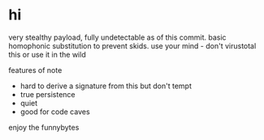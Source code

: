 # hi

very stealthy payload, fully undetectable as of this commit. basic homophonic substitution to prevent skids. use your mind - don't virustotal this or use it in the wild

features of note
* hard to derive a signature from this but don't tempt
* true persistence
* quiet
* good for code caves


enjoy the funnybytes
